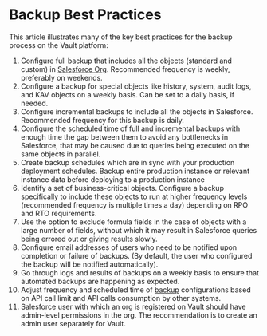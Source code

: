 # Backup Best Practices

This article illustrates many of the key best practices for the backup process on the Vault platform:

1. Configure full backup that includes all the objects (standard and custom) in [Salesforce Org](https://knowledgebase.autorabit.com/docs/salesforce-org). Recommended frequency is weekly, preferably on weekends.
2. Configure a backup for special objects like history, system, audit logs, and KAV objects on a weekly basis. Can be set to a daily basis, if needed.
3. Configure incremental backups to include all the objects in Salesforce. Recommended frequency for this backup is daily.
4. Configure the scheduled time of full and incremental backups with enough time the gap between them to avoid any bottlenecks in Salesforce, that may be caused due to queries being executed on the same objects in parallel.
5. Create backup schedules which are in sync with your production deployment schedules. Backup entire production instance or relevant instance data before deploying to a production instance
6. Identify a set of business-critical objects. Configure a backup specifically to include these objects to run at higher frequency levels (recommended frequency is multiple times a day) depending on RPO and RTO requirements.
7. Use the option to exclude formula fields in the case of objects with a large number of fields, without which it may result in Salesforce queries being errored out or giving results slowly.
8. Configure email addresses of users who need to be notified upon completion or failure of backups. (By default, the user who configured the backup will be notified automatically).
9. Go through logs and results of backups on a weekly basis to ensure that automated backups are happening as expected.
10. Adjust frequency and scheduled time of [backup](https://www.autorabit.com/blog/salesforce-essentials-backup-and-restore/) configurations based on API call limit and API calls consumption by other systems.
11. Salesforce user with which an org is registered on Vault should have admin-level permissions in the org. The recommendation is to create an admin user separately for Vault.
